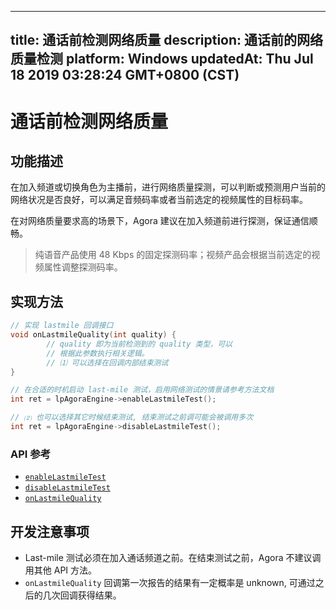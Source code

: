
---
title: 通话前检测网络质量
description: 通话前的网络质量检测
platform: Windows
updatedAt: Thu Jul 18 2019 03:28:24 GMT+0800 (CST)
---
# 通话前检测网络质量
## 功能描述

在加入频道或切换角色为主播前，进行网络质量探测，可以判断或预测用户当前的网络状况是否良好，可以满足音频码率或者当前选定的视频属性的目标码率。

在对网络质量要求高的场景下，Agora 建议在加入频道前进行探测，保证通信顺畅。

> 纯语音产品使用 48 Kbps 的固定探测码率；视频产品会根据当前选定的视频属性调整探测码率。

## 实现方法

```C++
// 实现 lastmile 回调接口
void onLastmileQuality(int quality) {
        // quality 即为当前检测到的 quality 类型，可以
        // 根据此参数执行相关逻辑。
        // ⑴ 可以选择在回调内部结束测试
}

// 在合适的时机启动 last-mile 测试，启用网络测试的情景请参考方法文档
int ret = lpAgoraEngine->enableLastmileTest();

// ⑵ 也可以选择其它时候结束测试, 结束测试之前调可能会被调用多次
int ret = lpAgoraEngine->disableLastmileTest();

```

### API 参考
* [`enableLastmileTest`](https://docs.agora.io/cn/Interactive%20Broadcast/API%20Reference/cpp/classagora_1_1rtc_1_1_i_rtc_engine.html#a2803623f129eeb92503a7a4e5a09a46d)
* [`disableLastmileTest`](https://docs.agora.io/cn/Interactive%20Broadcast/API%20Reference/cpp/classagora_1_1rtc_1_1_i_rtc_engine.html#a544fb9fda664578b80bbd7dbfffafd53)
* [`onLastmileQuality`](https://docs.agora.io/cn/Interactive%20Broadcast/API%20Reference/cpp/classagora_1_1rtc_1_1_i_rtc_engine_event_handler.html#ac7e14d1a26eb35ef236a0662d28d2b33)

## 开发注意事项

- Last-mile 测试必须在加入通话频道之前。在结束测试之前，Agora 不建议调用其他 API 方法。
- `onLastmileQuality` 回调第一次报告的结果有一定概率是 unknown, 可通过之后的几次回调获得结果。
